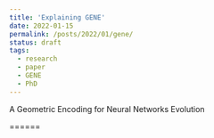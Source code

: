 ```yaml
---
title: 'Explaining GENE'
date: 2022-01-15
permalink: /posts/2022/01/gene/
status: draft
tags:
  - research
  - paper
  - GENE
  - PhD
---
```


A Geometric Encoding for Neural Networks Evolution

======